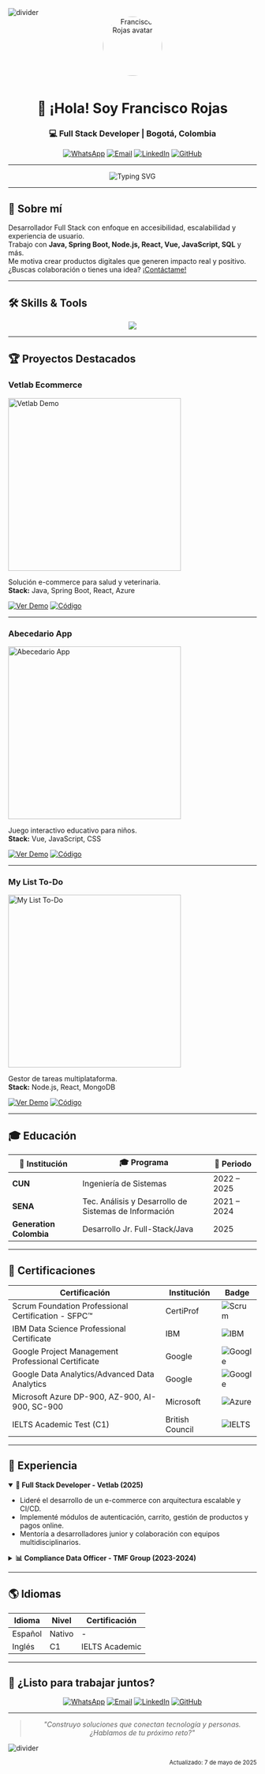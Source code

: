 <img src="https://user-images.githubusercontent.com/73097560/115834477-dbab4500-a447-11eb-908a-139a6edaec5c.gif" alt="divider"/>

<div align="center">

<img src="https://avatars.githubusercontent.com/u/908563963392958464?v=4" width="120" style="border-radius:50%;margin-bottom:10px" alt="Francisco Rojas avatar"/>

# 👋 ¡Hola! Soy **Francisco Rojas**
### 💻 Full Stack Developer | Bogotá, Colombia

[![WhatsApp](https://img.shields.io/badge/WhatsApp-25D366?style=for-the-badge&logo=whatsapp&logoColor=white)](https://wa.me/573507554178)
[![Email](https://img.shields.io/badge/Email-0072c6?style=for-the-badge&logo=gmail&logoColor=white)](mailto:francisco_rojasxxi@hotmail.es)
[![LinkedIn](https://img.shields.io/badge/LinkedIn-0A66C2?style=for-the-badge&logo=linkedin&logoColor=white)](https://www.linkedin.com/in/tu-linkedin)
[![GitHub](https://img.shields.io/badge/GitHub-181717?style=for-the-badge&logo=github&logoColor=white)](https://github.com/tu-github)

</div>

---

<div align="center">

<img src="https://readme-typing-svg.demolab.com?font=Fira+Code&size=24&pause=1000&color=25D366&center=true&vCenter=true&width=900&lines=Desarrollo+soluciones+web+accesibles+y+escalables;Apasionado+por+la+innovaci%C3%B3n+y+el+impacto+social;Siempre+aprendiendo+y+colaborando" alt="Typing SVG" />

</div>

---

## 📝 Sobre mí

Desarrollador Full Stack con enfoque en accesibilidad, escalabilidad y experiencia de usuario.  
Trabajo con **Java, Spring Boot, Node.js, React, Vue, JavaScript, SQL** y más.  
Me motiva crear productos digitales que generen impacto real y positivo.  
¿Buscas colaboración o tienes una idea? [¡Contáctame!](mailto:francisco_rojasxxi@hotmail.es)

---

## 🛠️ Skills & Tools

<p align="center">
  <img src="https://skillicons.dev/icons?i=java,spring,js,ts,vue,react,nodejs,express,css,html,python,azure,docker,git,github,linux,figma,postgres,mongodb,powerbi&perline=10" />
</p>

---

## 🏆 Proyectos Destacados

### Vetlab Ecommerce

<img src="https://github.com/tu-github/vetlab-ecommerce/raw/main/demo.gif" width="350" alt="Vetlab Demo"/>

Solución e-commerce para salud y veterinaria.  
**Stack:** Java, Spring Boot, React, Azure

[![Ver Demo](https://img.shields.io/badge/Demo-25D366?style=for-the-badge&logo=vercel&logoColor=white)](https://vetlab-demo.vercel.app)
[![Código](https://img.shields.io/badge/Código-181717?style=for-the-badge&logo=github&logoColor=white)](https://github.com/tu-github/vetlab-ecommerce)

---

### Abecedario App

<img src="https://github.com/tu-github/abecedario-app/raw/main/demo.gif" width="350" alt="Abecedario App"/>

Juego interactivo educativo para niños.  
**Stack:** Vue, JavaScript, CSS

[![Ver Demo](https://img.shields.io/badge/Demo-25D366?style=for-the-badge&logo=vercel&logoColor=white)](https://abecedario-demo.vercel.app)
[![Código](https://img.shields.io/badge/Código-181717?style=for-the-badge&logo=github&logoColor=white)](https://github.com/tu-github/abecedario-app)

---

### My List To-Do

<img src="https://github.com/tu-github/my-list-todo/raw/main/demo.gif" width="350" alt="My List To-Do"/>

Gestor de tareas multiplataforma.  
**Stack:** Node.js, React, MongoDB

[![Ver Demo](https://img.shields.io/badge/Demo-25D366?style=for-the-badge&logo=vercel&logoColor=white)](https://mylist-demo.vercel.app)
[![Código](https://img.shields.io/badge/Código-181717?style=for-the-badge&logo=github&logoColor=white)](https://github.com/tu-github/my-list-todo)

---

## 🎓 Educación

| 📖 Institución                              | 🎓 Programa                                         | 📅 Periodo                |
|---------------------------------------------|-----------------------------------------------------|--------------------------|
| **CUN**                                    | Ingeniería de Sistemas                              | 2022 – 2025              |
| **SENA**                                   | Tec. Análisis y Desarrollo de Sistemas de Información| 2021 – 2024              |
| **Generation Colombia**                     | Desarrollo Jr. Full-Stack/Java                      | 2025                      |

---

## 🏅 Certificaciones

| Certificación | Institución | Badge |
|---|---|---|
| Scrum Foundation Professional Certification - SFPC™ | CertiProf | ![Scrum](https://img.shields.io/badge/Scrum-FFCA2B?style=flat-square&logo=scrumalliance&logoColor=white) |
| IBM Data Science Professional Certificate | IBM | ![IBM](https://img.shields.io/badge/IBM-054ADA?style=flat-square&logo=ibm&logoColor=white) |
| Google Project Management Professional Certificate | Google | ![Google](https://img.shields.io/badge/Google-4285F4?style=flat-square&logo=google&logoColor=white) |
| Google Data Analytics/Advanced Data Analytics | Google | ![Google](https://img.shields.io/badge/Google-34A853?style=flat-square&logo=google&logoColor=white) |
| Microsoft Azure DP-900, AZ-900, AI-900, SC-900 | Microsoft | ![Azure](https://img.shields.io/badge/Azure-0089D6?style=flat-square&logo=microsoftazure&logoColor=white) |
| IELTS Academic Test (C1) | British Council | ![IELTS](https://img.shields.io/badge/IELTS-C1-blue?style=flat-square) |

---

## 💼 Experiencia

<details open>
  <summary><strong>🛒 Full Stack Developer - Vetlab (2025)</strong></summary>

- Lideré el desarrollo de un e-commerce con arquitectura escalable y CI/CD.
- Implementé módulos de autenticación, carrito, gestión de productos y pagos online.
- Mentoría a desarrolladores junior y colaboración con equipos multidisciplinarios.
</details>

<details>
  <summary><strong>📊 Compliance Data Officer - TMF Group (2023-2024)</strong></summary>

- Automatización de pipelines de datos y dashboards en Power BI, reduciendo tiempos de reporte en un 60%.
- Análisis predictivo para onboarding y compliance, disminuyendo falsos positivos en un 20%.
- Integración de fuentes multi-plataforma (SQL, APIs, CRMs).
</details>

---

## 🌎 Idiomas

| Idioma    | Nivel    | Certificación     |
|-----------|----------|------------------|
| Español   | Nativo   | -                |
| Inglés    | C1       | IELTS Academic   |

---

## 🤝 ¿Listo para trabajar juntos?

<div align="center">

[![WhatsApp](https://img.shields.io/badge/WhatsApp-25D366?style=for-the-badge&logo=whatsapp&logoColor=white)](https://wa.me/573507554178)
[![Email](https://img.shields.io/badge/Email-0072c6?style=for-the-badge&logo=gmail&logoColor=white)](mailto:francisco_rojasxxi@hotmail.es)
[![LinkedIn](https://img.shields.io/badge/LinkedIn-0A66C2?style=for-the-badge&logo=linkedin&logoColor=white)](https://www.linkedin.com/in/tu-linkedin)
[![GitHub](https://img.shields.io/badge/GitHub-181717?style=for-the-badge&logo=github&logoColor=white)](https://github.com/tu-github)

</div>

---

<div align="center">
  
> _"Construyo soluciones que conectan tecnología y personas. ¿Hablamos de tu próximo reto?"_

</div>

<img src="https://user-images.githubusercontent.com/73097560/115834477-dbab4500-a447-11eb-908a-139a6edaec5c.gif" alt="divider"/>

<p align="right">
  <sub>Actualizado: 7 de mayo de 2025</sub>
</p>


